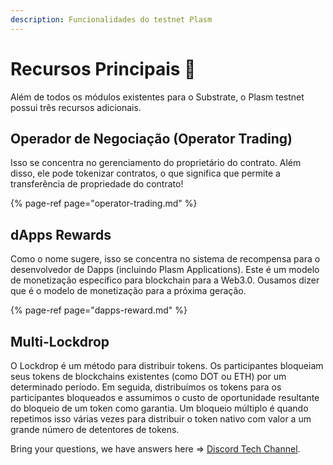 ```yaml
---
description: Funcionalidades do testnet Plasm
---
```


# Recursos Principais 🏡

Além de todos os módulos existentes para o Substrate, o Plasm testnet possui três recursos adicionais.

## **Operador de Negociação \(Operator Trading\)**

Isso se concentra no gerenciamento do proprietário do contrato. Além disso, ele pode tokenizar contratos, o que significa que permite a transferência de propriedade do contrato!

{% page-ref page="operator-trading.md" %}

## **dApps Rewards**

Como o nome sugere, isso se concentra no sistema de recompensa para o desenvolvedor de Dapps \(incluindo Plasm Applications\). Este é um modelo de monetização específico para blockchain para a Web3.0. Ousamos dizer que é o modelo de monetização para a próxima geração.

{% page-ref page="dapps-reward.md" %}

## **Multi-Lockdrop**

O Lockdrop é um método para distribuir tokens. Os participantes bloqueiam seus tokens de blockchains existentes \(como DOT ou ETH\) por um determinado período. Em seguida, distribuímos os tokens para os participantes bloqueados e assumimos o custo de oportunidade resultante do bloqueio de um token como garantia. Um bloqueio múltiplo é quando repetimos isso várias vezes para distribuir o token nativo com valor a um grande número de detentores de tokens.

Bring your questions, we have answers here =&gt; [Discord Tech Channel](https://discord.gg/Z3nC9U4).

